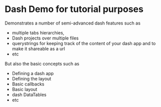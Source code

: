 # Dash Demo for tutorial purposes

Demonstrates a number of semi-advanced dash features such as
- multiple tabs hierarchies,
- Dash projects over multiple files
- querystrings for keeping track of the content of your dash app and to make it shareable as a url
- etc

But also the basic concepts such as
- Defining a dash app
- Defining the layout
- Basic callbacks
- Basic layout
- dash DataTables
- etc
